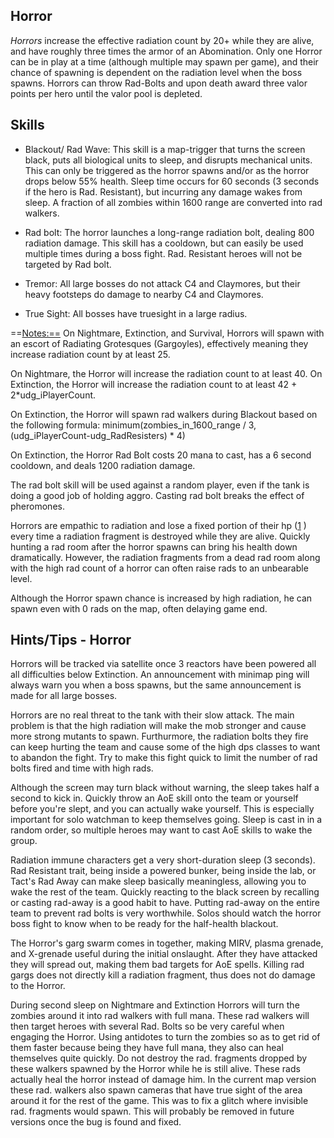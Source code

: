 ## Horror

*Horrors* increase the effective radiation count by 20+ while they are
alive, and have roughly three times the armor of an Abomination. Only
one Horror can be in play at a time (although multiple may spawn per
game), and their chance of spawning is dependent on the radiation level
when the boss spawns. Horrors can throw Rad-Bolts and upon death award
three valor points per hero until the valor pool is depleted.

## Skills

-   Blackout/ Rad Wave: This skill is a map-trigger that turns the screen black,
    puts all biological units to sleep, and disrupts mechanical units.
    This can only be triggered as the horror spawns and/or as the horror
    drops below 55% health. Sleep time occurs for 60 seconds (3 seconds
    if the hero is Rad. Resistant), but incurring any damage wakes from
    sleep. A fraction of all zombies within 1600 range are converted into rad walkers.

<!-- -->

-   Rad bolt: The horror launches a long-range radiation bolt, dealing
    800 radiation damage. This skill has a cooldown, but can easily be
    used multiple times during a boss fight. Rad. Resistant heroes will
    not be targeted by Rad bolt. 

<!-- -->

-   Tremor: All large bosses do not attack C4 and Claymores, but their
    heavy footsteps do damage to nearby C4 and Claymores.

<!-- -->

-   True Sight: All bosses have truesight in a large radius.

==<Notes:==> On Nightmare, Extinction, and Survival, Horrors will spawn
with an escort of Radiating Grotesques (Gargoyles), effectively meaning
they increase radiation count by at least 25.

On Nightmare, the Horror will increase the radiation count to at least 40.
On Extinction, the Horror will increase the radiation count to at least 42 + 2*udg_iPlayerCount.

On Extinction, the Horror will spawn rad walkers during Blackout based on the following formula: 
minimum(zombies_in_1600_range / 3, (udg_iPlayerCount-udg_RadResisters) * 4)

On Extinction, the Horror Rad Bolt costs 20 mana to cast, has a 6 second cooldown, and deals 1200 radiation damage.

The rad bolt skill will be used against a random player, even if the
tank is doing a good job of holding aggro. Casting rad bolt breaks the
effect of pheromones.

Horrors are empathic to radiation and lose a fixed portion of their hp
([1](http://redscull.com/forum/viewtopic.php?p=52263#52263%7C3.2-4.8%) )
every time a radiation fragment is destroyed while they are alive.
Quickly hunting a rad room after the horror spawns can bring his health
down dramatically. However, the radiation fragments from a dead rad room
along with the high rad count of a horror can often raise rads to an
unbearable level.

Although the Horror spawn chance is increased by high radiation, he can
spawn even with 0 rads on the map, often delaying game end.

## Hints/Tips - Horror

Horrors will be tracked via satellite once 3 reactors have been powered
all all difficulties below Extinction. An announcement with minimap ping
will always warn you when a boss spawns, but the same announcement is
made for all large bosses.

Horrors are no real threat to the tank with their slow attack. The main
problem is that the high radiation will make the mob stronger and cause
more strong mutants to spawn. Furthurmore, the radiation bolts they fire
can keep hurting the team and cause some of the high dps classes to want
to abandon the fight. Try to make this fight quick to limit the number
of rad bolts fired and time with high rads.

Although the screen may turn black without warning, the sleep takes half
a second to kick in. Quickly throw an AoE skill onto the team or
yourself before you're slept, and you can actually wake yourself. This
is especially important for solo watchman to keep themselves going.
Sleep is cast in in a random order, so multiple heroes may want to cast
AoE skills to wake the group.

Radiation immune characters get a very short-duration sleep (3 seconds).
Rad Resistant trait, being inside a powered bunker, being inside the
lab, or Tact's Rad Away can make sleep basically meaningless, allowing
you to wake the rest of the team. Quickly reacting to the black screen
by recalling or casting rad-away is a good habit to have. Putting
rad-away on the entire team to prevent rad bolts is very worthwhile.
Solos should watch the horror boss fight to know when to be ready for
the half-health blackout.

The Horror's garg swarm comes in together, making MIRV, plasma grenade,
and X-grenade useful during the initial onslaught. After they have
attacked they will spread out, making them bad targets for AoE spells.
Killing rad gargs does not directly kill a radiation fragment, thus does
not do damage to the Horror.

During second sleep on Nightmare and Extinction Horrors will turn the
zombies around it into rad walkers with full mana. These rad walkers
will then target heroes with several Rad. Bolts so be very careful when
engaging the Horror. Using antidotes to turn the zombies so as to get
rid of them faster because being they have full mana, they also can heal
themselves quite quickly. Do not destroy the rad. fragments dropped by
these walkers spawned by the Horror while he is still alive. These rads
actually heal the horror instead of damage him. In the current map
version these rad. walkers also spawn cameras that have true sight of
the area around it for the rest of the game. This was to fix a glitch
where invisible rad. fragments would spawn. This will probably be
removed in future versions once the bug is found and fixed.
